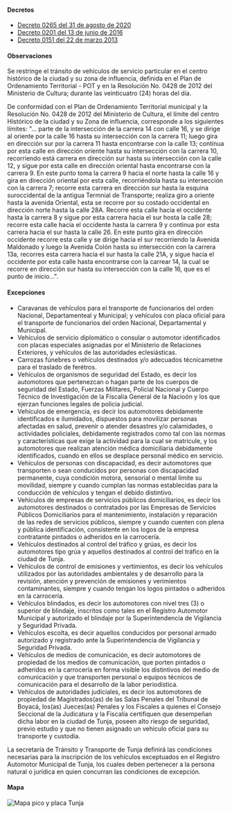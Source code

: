 #### Decretos

- [Decreto 0265 del 31 de agosto de 2020](https://alcaldiatunja.micolombiadigital.gov.co/sites/alcaldiatunja/content/files/000969/48433_2020_decreto_0265_del_31ago2020.pdf)
- [Decreto 0201 del 13 de junio de 2016](http://tunja-boyaca.gov.co/apc-aa-files/63353630666563646636613430366433/2016-decreto-0201-del-13jun2016.pdf)
- [Decreto 0151 del 22 de marzo 2013](http://www.tunja-boyaca.gov.co/apc-aa-files/63353630666563646636613430366433/decreto-no_0151-del-22mar2013.pdf)

#### Observaciones

Se restringe el tránsito de vehículos de servicio particular en el centro histórico de la ciudad y su zona de influencia, definida en el Plan de Ordenamiento Territorial - POT y en la Resolución No. 0428 de 2012 del Ministerio de Cultura; durante las veinticuatro (24) horas del día.

De conformidad con el Plan de Ordenamiento Territorial municipal y la Resolución No. 0428 de 2012 del Ministerio de Cultura, el límite del centro Histórico de la ciudad y su Zona de influencia, corresponde a los siguientes límites: "... parte de la intersección de la carrera 14 con calle 16, y se dirige al oriente por la calle 16 hasta su intersección con la carrera 11; luego gira en dirección sur por la carrera 11 hasta encontrarse con la calle 13; continua por esta calle en dirección oriente hasta su intersección con la carrera 10, recorriendo está carrera en dirección sur hasta su intersección con la calle 12, y sigue por esta calle en dirección oriental hasta encontrarse con la carrera 9. En este punto toma la carrera 9 hacia el norte hasta la calle 16 y gira en dirección oriental por esta calle, recorriéndola hasta su intersección con la carrera 7; recorre esta carrera en dirección sur hasta la esquina suroccidental de la antigua Termnial de Transporte; realiza giro a oriente hasta la avenida Oriental, esta se recorre por su costado occidental en dirección norte hasta la calle 28A. Recorre esta calle hacia el occidente hasta la carrera 8 y sigue por esta carrera hacia el sur hosta la calle 28; recorre esta calle hacia el occidente hasta la carrera 9 y continua por esta carrera hacia el sur hasta la calle 26. En este punto gira en dirección occidente recorre esta calle y se dirige hacia el sur recorriendo la Avenida Maldonado y luego la Avenida Colón hasta su intersección con la carrera 13a, recorres esta carrera hacia el sur hasta la calle 21A, y sigue hacia el occidente por esta calle hasta encontrarse con la carrear 14, la cual se recorre en dirección sur hasta su intersección con la calle 16, que es el punto de inicio...".

#### Excepciones

- Caravanas de vehículos para el transporte de funcionarios del orden Nacional, Departamenteal y Municipal; y vehículos con placa oficial para el transporte de funcionarios del orden Nacional, Departamental y Municipal.
- Vehículos de servicio diplomático o consular o automotor identificados con placas especiales asignadas por el Ministerio de Relaciones Exteriores, y vehículos de las autoridades eclesiásticas.
- Carrozas fúnebres o vehículos destinados y/o adecuados técnicametne para el traslado de ferétros.
- Vehículos de organismos de seguridad del Estado, es decir los automotores que pertenezcan o hagan parte de los cuerpos de seguridad del Estado, Fuerzas Militares, Policial Nacional y Cuerpo Técnico de Investigación de la Fiscalía General de la Nacioón y los que ejerzan funciones legales de policia judicial.
- Vehículos de emergencia, es decir los automotores debidamente identificados e ilumidados, dispuestos para movilizar personas afectadas en salud, prevenir o atender desastres y/o calamidades, o actividades policiales, debidamente registrados como tal con las normas y características que exige la actividad para la cual se matricule, y los automotores que realizan atención médica domiciliaria debidamente identificados, cuando en ellos se desplace personal médico en servicio.
- Vehículos de personas con discapacidad, es decir automotores que transporten o sean conducidos por personas con discapacidad permanente, cuya condición motora, sensorial o mental limite su movilidad, siempre y cuando cumplan las normas establecidas para la conducción de vehículos y tengan el debido distintivo.
- Vehículos de empresas de servicios públicos domiciliarios, es decir los automotores destinados o contratados por las Empresas de Servicios Públicos Domiciliarios para el mantenimiento, instalación y reparación de las redes de servicios públicos, siempre y cuando cuenten con plena y pública identificación, consistente en los logos de la empresa contratante pintados o adheridos en la carrocería.
- Vehículos destinados al control del tráfico y grúas, es decir los automotores tipo grúa y aquellos destinados al control del tráfico en la ciudad de Tunja.
- Vehículos de control de emisiones y vertimientos, es decir los vehículos utilizados por las autoridades ambientales y de desarrollo para la revisión, atención y prevención de emisiones y verimientos contaminantes, siempre y cuando tengan los logos pintados o adheridos en la carrocería.
- Vehículos blindados, es decir los automotores con nivel tres (3) o superior de blindaje, inscritos como tales en el Registro Automotor Municipal y autorizado el blindaje por la Superintendencia de Vigilancia y Seguridad Privada.
- Vehículos escolta, es decir aquellos conducidos por personal armado autorizado y registrado ante la Superintendencia de Vigilancia y Seguridad Privada.
- Vehículos de medios de comunicación, es decir automotores de propiedad de los medios de comunicación, que porten pintados o adheridos en la carrocería en forma visible los distintivos del medio de comunicación y que transporten personal o equipos técnicos de comunicación para el desarrollo de la labor periodística.
- Vehículos de autoridades judiciales, es decir los automotores de propiedad de Magistrados(as) de las Salas Penales del Tribunal de Boyacá, los(as) Jueces(as) Penales y los Fiscales a quienes el Consejo Seccional de la Judicatura y la Fiscalía certifiquen que desempeñan dicha labor en la ciudad de Tunja, poseen alto riesgo de seguridad, previo estudio y que no tienen asignado un vehículo oficial para su transporte y custodia.

La secretaría de Tránsito y Transporte de Tunja definirá las condiciones necesarias para la inscripción de los vehículos exceptuados en el Registro Automotor Municipal de Tunja, los cuales deben pertenecer a la persona natural o jurídica en quien concurran las condiciones de excepción.

#### Mapa

![Mapa pico y placa Tunja](https://pyphoy.s3.amazonaws.com/docs/tunja/mapa-pico-y-placa-tunja.jpg)
